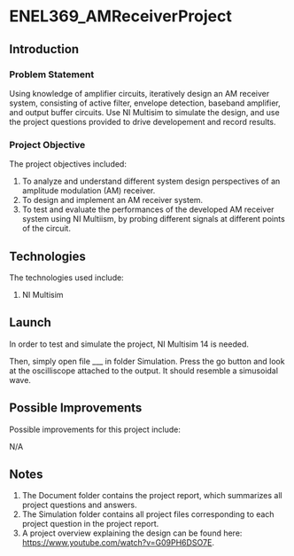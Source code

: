 # ENEL369_AMReceiverProject

## Introduction

### Problem Statement

Using knowledge of amplifier circuits, iteratively design an AM receiver system, consisting of active filter, envelope detection, baseband amplifier, and output buffer circuits. Use NI Multisim to simulate the design, and use the project questions provided to drive developement and record results.

### Project Objective

The project objectives included:

1. To analyze and understand different system design perspectives of an amplitude modulation (AM) receiver.
2. To design and implement an AM receiver system.
3. To test and evaluate the performances of the developed AM receiver system using NI Multiism, by probing different signals at different points of the circuit.

## Technologies

The technologies used include:

1. NI Multisim

## Launch

In order to test and simulate the project, NI Multisim 14 is needed.

Then, simply open file ___ in folder Simulation. Press the go button and look at the oscilliscope attached to the output. It should resemble a simusoidal wave.

## Possible Improvements

Possible improvements for this project include:

N/A

## Notes
1. The Document folder contains the project report, which summarizes all project questions and answers.
2. The Simulation folder contains all project files corresponding to each project question in the project report.
3. A project overview explaining the design can be found here: https://www.youtube.com/watch?v=G09PH6DSO7E.
